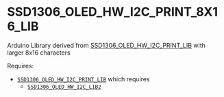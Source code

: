 # SSD1306_OLED_HW_I2C_PRINT_8X16_LIB
Arduino Library derived from [SSD1306_OLED_HW_I2C_PRINT_LIB](https://github.com/greenonline/SSD1306_OLED_HW_I2C_PRINT_LIB) with larger 8x16 characters

Requires:

 - [`SSD1306_OLED_HW_I2C_PRINT_LIB`](https://github.com/greenonline/SSD1306_OLED_HW_I2C_PRINT_LIB) which requires
   - [`SSD1306_OLED_HW_I2C_LIB2`](https://github.com/greenonline/SSD1306_OLED_HW_I2C_LIB2)
